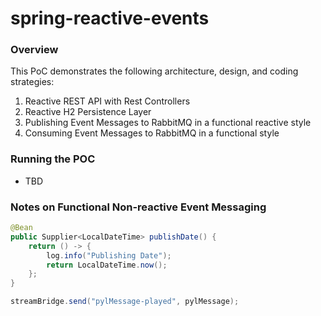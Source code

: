 # spring-reactive-events

### Overview

This PoC demonstrates the following architecture, design, and coding strategies:

1. Reactive REST API with Rest Controllers
2. Reactive H2 Persistence Layer
3. Publishing Event Messages to RabbitMQ in a functional reactive style
4. Consuming Event Messages to RabbitMQ in a functional style

### Running the POC
* TBD


### Notes on Functional Non-reactive Event Messaging

```java
@Bean
public Supplier<LocalDateTime> publishDate() {
    return () -> {
        log.info("Publishing Date");
        return LocalDateTime.now();
    };
}
```

```java
streamBridge.send("pylMessage-played", pylMessage);
```
